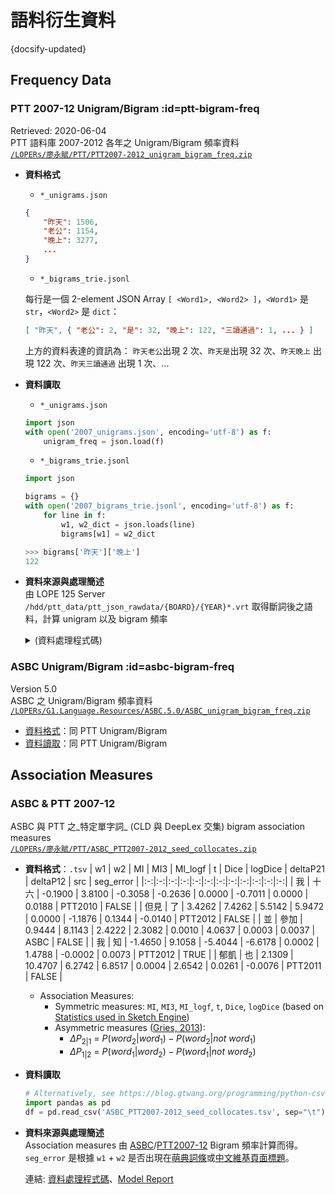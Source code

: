 # 語料衍生資料

{docsify-updated}


## Frequency Data


### PTT 2007-12 Unigram/Bigram  :id=ptt-bigram-freq

Retrieved: 2020-06-04  
PTT 語料庫 2007-2012 各年之 Unigram/Bigram 頻率資料  
[`/LOPERs/廖永賦/PTT/PTT2007-2012_unigram_bigram_freq.zip`](https://drive.google.com/file/d/1sbrwwla7V9VjZXG-qTX_zcqxp5xehU-j)  

- **資料格式** [](# ':disabled :id=ptt-bigram-freq-format')
    - `*_unigrams.json`
    ```json
    {
        "昨天": 1506,
        "老公": 1154,
        "晚上": 3277, 
        ...
    }
    ```
    - `*_bigrams_trie.jsonl`

    每行是一個 2-element JSON Array `[ <Word1>, <Word2> ]`，`<Word1>` 是 `str`，`<Word2>` 是 `dict`：

    ```json
    [ "昨天", { "老公": 2, "是": 32, "晚上": 122, "三讀通過": 1, ... } ]
    ```

    上方的資料表達的資訊為： `昨天老公`出現 2 次、`昨天是`出現 32 次、`昨天晚上` 出現 122 次、`昨天三讀通過` 出現 1 次、...

- **資料讀取** [](# ':disabled :id=ptt-bigram-freq-read')
    - `*_unigrams.json`
    ```python
    import json
    with open('2007_unigrams.json', encoding='utf-8') as f:
        unigram_freq = json.load(f)
    ```

    - `*_bigrams_trie.jsonl`  
    ```python
    import json
    
    bigrams = {}
    with open('2007_bigrams_trie.jsonl', encoding='utf-8') as f:
        for line in f:
            w1, w2_dict = json.loads(line)
            bigrams[w1] = w2_dict
    ```

    ```python
    >>> bigrams['昨天']['晚上']
    122
    ```
- **資料來源與處理簡述**  
    由 LOPE 125 Server `/hdd/ptt_data/ptt_json_rawdata/{BOARD}/{YEAR}*.vrt` 取得斷詞後之語料，計算 unigram 以及 bigram 頻率

    <details>
	<summary>(資料處理程式碼)</summary>

    ```python
    # vrt2Bigrams.py
    import os
    import pathlib
    import json
    from functools import reduce
    from bs4 import BeautifulSoup
    from nltk import bigrams

    def main():
        YEARS =  [2007, 2008, 2009, 2010, 2011, 2012]
        cwd = pathlib.Path(".")
        ptt = pathlib.Path("/hdd/ptt_data/ptt_json_rawdata")
        
        # Convert to bigrams
        for YEAR in YEARS:
            Bigrams = {}

            for fp in ptt.rglob(f"*/{YEAR}/*.vrt"):

                post = vrt2tokens(fp)
                for sent in post:
                    
                    # Count bigram
                    for w1, w2 in bigrams(sent):
                        if w1 not in Bigrams:
                            Bigrams[w1] = {}
                        
                        if w2 not in Bigrams[w1]:
                            Bigrams[w1][w2] = {
                                'freq': 1,
                                'disp': {fp.stem}
                            }
                        else:
                            Bigrams[w1][w2]['freq'] += 1
                            Bigrams[w1][w2]['disp'].add(fp.stem)

                # Write file source log
                with open(f"post_src_{YEARS[0]}-{YEARS[-1]}.log", "a") as f:
                    f.write(str(fp))
                    f.write('\n')
        
            # Convert docnames to dispersion
            for w1 in Bigrams:
                for w2 in Bigrams[w1]:
                    Bigrams[w1][w2]['disp'] = len(Bigrams[w1][w2]['disp'])

            # Save yearly data
            with open(f"{YEAR}_bigrams_trie.json", "w") as f:
                json.dump(Bigrams, f, ensure_ascii=False)

    def vrt2tokens(fp):
        with open(fp) as f:
            data = f.read()

        # Extract body & comments
        soup = BeautifulSoup(data, 'lxml')
        body = soup.find(type="body").text.split('\n')
        comments = [tag.text.split('\n') for tag in soup.find_all(type="comment")]
        comments = reduce(lambda x, y: x + ['NEWLINE\tNEWLINE'] +  y, comments, [])

        # Convert to tokens
        post = []
        sent = []
        for tk_tag in body +  ['NEWLINE\tNEWLINE'] + comments:
            if tk_tag != 'NEWLINE\tNEWLINE':
                tk = tk_tag.split('\t')[0]
                if tk != '':
                    sent.append(tk)
            else:
                if len(sent) != 0:
                    post.append(sent)
                    sent = []
        
        return post

    if __name__ == "__main__":
        main()
    ```

    </details>


### ASBC Unigram/Bigram  :id=asbc-bigram-freq

Version 5.0  
ASBC 之 Unigram/Bigram 頻率資料  
[`/LOPERs/G1.Language.Resources/ASBC.5.0/ASBC_unigram_bigram_freq.zip`](https://drive.google.com/file/d/1A_mpBlahG_m3REXpIOwG0aUHqVReuoQj)  



- [資料格式](#ptt-bigram-freq-format)：同 PTT Unigram/Bigram
- [資料讀取](#ptt-bigram-freq-read)：同 PTT Unigram/Bigram


## Association Measures


### ASBC & PTT 2007-12

ASBC 與 PTT 之_特定單字詞_ (CLD 與 DeepLex 交集) bigram association measures  
[`/LOPERs/廖永賦/PTT/ASBC_PTT2007-2012_seed_collocates.zip`](https://drive.google.com/file/d/1MfKrbY3Qw6mgTsiUfUu-mW2mBRt7RUHe)  

- **資料格式**：`.tsv`
    | w1 | w2 | MI | MI3 | MI_logf | t | Dice | logDice | deltaP21 | deltaP12 | src | seg_error |
    |:-:|:-:|:-:|:-:|:-:|:-:|:-:|:-:|:-:|:-:|:-:|:-:|
    | 我 | 十六 | -0.1900 | 3.8100 | -0.3058 | -0.2636 | 0.0000 | -0.7011 | 0.0000 | 0.0188 | PTT2010 | FALSE |
    | 但見 | 了 | 3.4262 | 7.4262 | 5.5142 | 5.9472 | 0.0000 | -1.1876 | 0.1344 | -0.0140 | PTT2012 | FALSE |
    | 並 | 參加 | 0.9444 | 8.1143 | 2.4222 | 2.3082 | 0.0010 | 4.0637 | 0.0003 | 0.0037 | ASBC | FALSE |
    | 我 | 知 | -1.4650 | 9.1058 | -5.4044 | -6.6178 | 0.0002 | 1.4788 | -0.0002 | 0.0073 | PTT2012 | TRUE |
    | 郁凱 | 也 | 2.1309 | 10.4707 | 6.2742 | 6.8517 | 0.0004 | 2.6542 | 0.0261 | -0.0076 | PTT2011 | FALSE |

    - Association Measures:
        - Symmetric measures: `MI`, `MI3`, `MI_logf`, `t`, `Dice`, `logDice` (based on [Statistics used in Sketch Engine](https://www.sketchengine.eu/wp-content/uploads/ske-statistics.pdf))
        - Asymmetric measures ([Gries, 2013](http://www.stgries.info/research/2013_STG_DeltaP&H_IJCL.pdf)): 
            - $\Delta P_{2|1}$ = $P(word_2|word_1) - P(word_2|not~word_1)$
            - $\Delta P_{1|2}$ = $P(word_1|word_2) - P(word_1|not~word_2)$
- **資料讀取**
    ```python
    # Alternatively, see https://blog.gtwang.org/programming/python-csv-file-reading-and-writing-tutorial
	import pandas as pd
	df = pd.read_csv('ASBC_PTT2007-2012_seed_collocates.tsv', sep="\t")
    ```
- **資料來源與處理簡述**  
    Association measures 由 [ASBC](#asbc-bigram-freq)/[PTT2007-12](#ptt-bigram-freq) Bigram 頻率計算而得。`seg_error` 是根據 `w1` + `w2` 是否出現在[萌典詞條](/lexical-items#萌典詞條)或[中文維基頁面標題](/lexical-items#中文維基標題)。
    
    連結: [資料處理程式碼](https://github.com/lopentu/PTT_collocates)、[Model Report](https://lopentu.github.io/PTT_collocates/20200703)
    